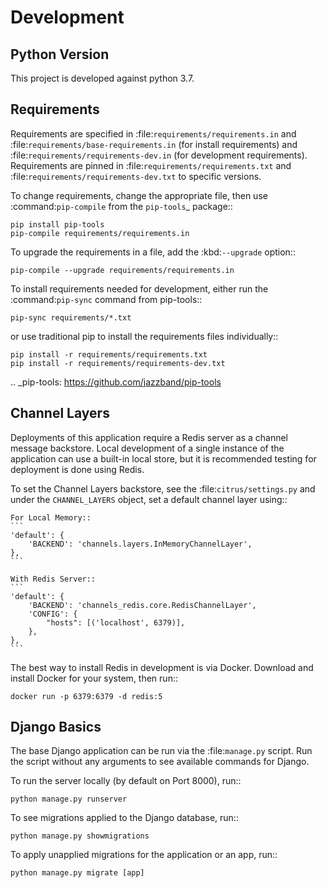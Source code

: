 Development
===========

Python Version
--------------

This project is developed against python 3.7.

Requirements
------------

Requirements are specified in :file:`requirements/requirements.in` and
:file:`requirements/base-requirements.in` (for install requirements) and 
:file:`requirements/requirements-dev.in` (for development requirements). 
Requirements are pinned in :file:`requirements/requirements.txt` and 
:file:`requirements/requirements-dev.txt` to specific versions.

To change requirements, change the appropriate file, then use
:command:`pip-compile` from the `pip-tools`_ package::

    pip install pip-tools
    pip-compile requirements/requirements.in


To upgrade the requirements in a file, add the :kbd:`--upgrade` option::

    pip-compile --upgrade requirements/requirements.in

To install requirements needed for development, either run the
:command:`pip-sync` command from pip-tools::

    pip-sync requirements/*.txt

or use traditional pip to install the requirements files individually::

    pip install -r requirements/requirements.txt
    pip install -r requirements/requirements-dev.txt

.. _pip-tools: https://github.com/jazzband/pip-tools

Channel Layers
--------------

Deployments of this application require a Redis server as a channel message
backstore. Local development of a single instance of the application can
use a built-in local store, but it is recommended testing for deployment
is done using Redis.

To set the Channel Layers backstore, see the :file:`citrus/settings.py` and
under the `CHANNEL_LAYERS` object, set a default channel layer using::

    For Local Memory::
    ```
    'default': {
        'BACKEND': 'channels.layers.InMemoryChannelLayer',
    },
    ```

    With Redis Server::
    ```
    'default': {
        'BACKEND': 'channels_redis.core.RedisChannelLayer',
        'CONFIG': {
            "hosts": [('localhost', 6379)],
        },
    },
    ```

The best way to install Redis in development is via Docker. Download and
install Docker for your system, then run::

    docker run -p 6379:6379 -d redis:5

Django Basics
-------------

The base Django application can be run via the :file:`manage.py` script.
Run the script without any arguments to see available commands for Django.

To run the server locally (by default on Port 8000), run::

    python manage.py runserver

To see migrations applied to the Django database, run::

    python manage.py showmigrations

To apply unapplied migrations for the application or an app, run::

    python manage.py migrate [app]
